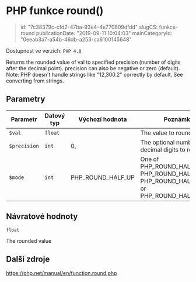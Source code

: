 PHP funkce round()
==================

> id: "7c38379c-cfd2-47ba-93e4-4e770809dfdd"
> slugCS: funkce-round
> publicationDate: "2019-09-11 10:04:03"
> mainCategoryId: "0eeab3a7-a54b-46db-a253-ca6100145648"

Dostupnost ve verzích: `PHP 4.0`

Returns the rounded value of val to specified precision (number of digits after the decimal point).
precision can also be negative or zero (default).
Note: PHP doesn't handle strings like "12,300.2" correctly by default. See converting from strings.


Parametry
--------------

| Parametr | Datový typ | Výchozí hodnota | Poznámka |
|-----|-----|-----|-----|
| `$val` | `float` |  | The value to round |
| `$precision` | `int` | 0, | The optional number of decimal digits to round to. |
| `$mode` | `int` | PHP_ROUND_HALF_UP | One of PHP_ROUND_HALF_UP, PHP_ROUND_HALF_DOWN, PHP_ROUND_HALF_EVEN, or PHP_ROUND_HALF_ODD. |


Návratové hodnoty
----------------

`float`

The rounded value

Další zdroje
------------

https://php.net/manual/en/function.round.php
